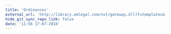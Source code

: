 ```yaml
---
title: 'Ordinances'
external_url: 'http://library.amlegal.com/nxt/gateway.dll?f=templates&fn=default.htm&vid=amlegal:lakecounty_il'
hide_git_sync_repo_link: false
date: '11:56 17-07-2018'
---
```


